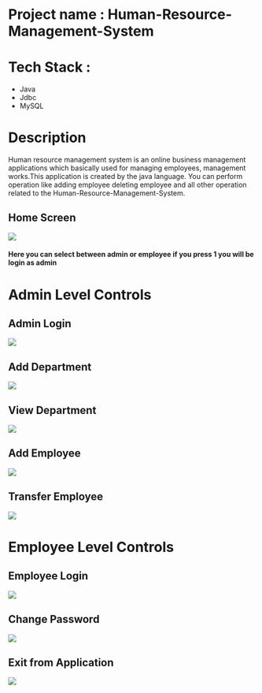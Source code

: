 
# Project name : Human-Resource-Management-System

# Tech Stack :
- Java
- Jdbc
- MySQL


# Description 
Human resource management system is an online business management applications which basically used for managing employees, management works.This application is created by the java language. You can perform operation like adding employee deleting employee and all other operation related to the Human-Resource-Management-System.



## Home Screen
![](https://user-images.githubusercontent.com/87421981/202072147-5961eb9c-c4e3-4333-8ac1-826a1c978cd4.jpg)
#### Here you can select between admin or employee if you press 1 you will be login as admin

# Admin Level Controls

## Admin Login
![](https://user-images.githubusercontent.com/87421981/202072893-fde5aa7c-aa74-4b0e-960d-39c2538a5c43.jpg)

## Add Department
![](https://user-images.githubusercontent.com/87421981/202073433-e15c5c80-a6d2-490a-986b-7615c8e4c31b.jpg)

## View Department
![](https://user-images.githubusercontent.com/87421981/202073755-347b5e80-cf65-4270-9216-9f576af034f5.jpg)

## Add Employee
![](https://user-images.githubusercontent.com/87421981/202074607-b87c62ec-0545-48b0-b237-eaf075a43f7b.jpg)

## Transfer Employee

![](https://user-images.githubusercontent.com/87421981/202074906-154f4d3b-3343-4514-bcc3-d17dbcc30b48.jpg)



# Employee Level Controls

## Employee Login
![](https://user-images.githubusercontent.com/87421981/202075223-f3bc89d7-1e3c-417d-9081-2c68dc4e8d7c.jpg)

## Change Password
![](https://user-images.githubusercontent.com/87421981/202075720-5a8428ab-4be1-43c0-b3ff-e5014cf46c68.jpg)

## Exit from Application
![](https://user-images.githubusercontent.com/87421981/202076087-5faf265e-10db-446d-aa27-aab1738e8a32.jpg)

